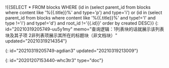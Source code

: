 !{{SELECT * FROM blocks WHERE (id in (select parent_id from blocks where content like '%{{.title}}%' and type='p') and type='i') or (id in (select parent_id from blocks where content like '%{{.title}}%' and type!='l' and type !='i') and type!='d') and root_id !='{{.id}}' order by created DESC}}
{: id="20210319205749-uu5y1my" memo="查询逻辑：1列表块的话就展示该列表块及其子项  2非列表项展示其所在的标题块（非文档块）" updated="20210319214354"}

{: id="20210319205749-agdian3" updated="20210319213009"}


{: id="20201207153440-whc3tr3" type="doc"}
